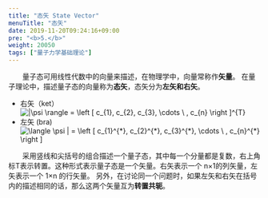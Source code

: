 ```yaml
---
title: "态矢 State Vector"
menuTitle: "态矢"
date: 2019-11-20T09:24:16+09:00
pre: "<b>5.</b>"
weight: 20050
tags: ["量子力学基础理论"]
---
```


&emsp;&emsp;量子态可用线性代数中的向量来描述，在物理学中，向量常称作**矢量**。
在量子理论中，描述量子态的向量称为**态矢**，态矢分为**左矢和右矢**。

- 右矢（ket） <img src="https://latex.codecogs.com/gif.latex?\inline&space;\dpi{150}&space;|\psi&space;\rangle&space;=&space;\left&space;[&space;c_{1},&space;c_{2},&space;c_{3},&space;\cdots&space;\&space;,&space;c_{n}&space;\right&space;]^{T}" title="|\psi \rangle = \left [ c_{1}, c_{2}, c_{3}, \cdots \ , c_{n} \right ]^{T}" />
- 左矢 (bra) <img src="https://latex.codecogs.com/gif.latex?\inline&space;\dpi{150}&space;\langle&space;\psi&space;|&space;=&space;\left&space;[&space;c_{1}^{*},&space;c_{2}^{*},&space;c_{3}^{*},&space;\cdots&space;\&space;,&space;c_{n}^{*}&space;\right&space;]" title="\langle \psi | = \left [ c_{1}^{*}, c_{2}^{*}, c_{3}^{*}, \cdots \ , c_{n}^{*} \right ]" />

&emsp;&emsp;采用竖线和尖括号的组合描述一个量子态，其中每一个分量都是复数，右上角标T表示转置。这种形式表示量子态是一个矢量。右矢表示一个 n×1的列矢量，左矢表示一个 1×n 的行矢量。
另外，在讨论同一个问题时，如果左矢和右矢在括号内的描述相同的话，那么这两个矢量互为**转置共轭**。